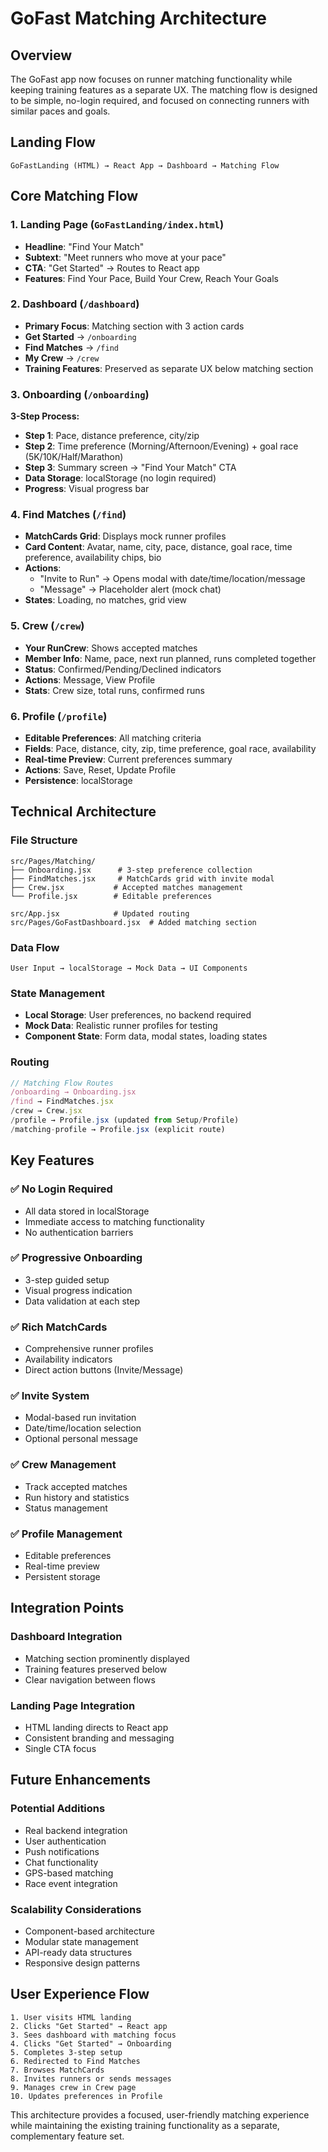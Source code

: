 # GoFast Matching Architecture

## Overview
The GoFast app now focuses on runner matching functionality while keeping training features as a separate UX. The matching flow is designed to be simple, no-login required, and focused on connecting runners with similar paces and goals.

## Landing Flow
```
GoFastLanding (HTML) → React App → Dashboard → Matching Flow
```

## Core Matching Flow

### 1. Landing Page (`GoFastLanding/index.html`)
- **Headline**: "Find Your Match"
- **Subtext**: "Meet runners who move at your pace"
- **CTA**: "Get Started" → Routes to React app
- **Features**: Find Your Pace, Build Your Crew, Reach Your Goals

### 2. Dashboard (`/dashboard`)
- **Primary Focus**: Matching section with 3 action cards
- **Get Started** → `/onboarding`
- **Find Matches** → `/find`
- **My Crew** → `/crew`
- **Training Features**: Preserved as separate UX below matching section

### 3. Onboarding (`/onboarding`)
**3-Step Process:**
- **Step 1**: Pace, distance preference, city/zip
- **Step 2**: Time preference (Morning/Afternoon/Evening) + goal race (5K/10K/Half/Marathon)
- **Step 3**: Summary screen → "Find Your Match" CTA
- **Data Storage**: localStorage (no login required)
- **Progress**: Visual progress bar

### 4. Find Matches (`/find`)
- **MatchCards Grid**: Displays mock runner profiles
- **Card Content**: Avatar, name, city, pace, distance, goal race, time preference, availability chips, bio
- **Actions**: 
  - "Invite to Run" → Opens modal with date/time/location/message
  - "Message" → Placeholder alert (mock chat)
- **States**: Loading, no matches, grid view

### 5. Crew (`/crew`)
- **Your RunCrew**: Shows accepted matches
- **Member Info**: Name, pace, next run planned, runs completed together
- **Status**: Confirmed/Pending/Declined indicators
- **Actions**: Message, View Profile
- **Stats**: Crew size, total runs, confirmed runs

### 6. Profile (`/profile`)
- **Editable Preferences**: All matching criteria
- **Fields**: Pace, distance, city, zip, time preference, goal race, availability
- **Real-time Preview**: Current preferences summary
- **Actions**: Save, Reset, Update Profile
- **Persistence**: localStorage

## Technical Architecture

### File Structure
```
src/Pages/Matching/
├── Onboarding.jsx      # 3-step preference collection
├── FindMatches.jsx     # MatchCards grid with invite modal
├── Crew.jsx           # Accepted matches management
└── Profile.jsx        # Editable preferences

src/App.jsx            # Updated routing
src/Pages/GoFastDashboard.jsx  # Added matching section
```

### Data Flow
```
User Input → localStorage → Mock Data → UI Components
```

### State Management
- **Local Storage**: User preferences, no backend required
- **Mock Data**: Realistic runner profiles for testing
- **Component State**: Form data, modal states, loading states

### Routing
```javascript
// Matching Flow Routes
/onboarding → Onboarding.jsx
/find → FindMatches.jsx  
/crew → Crew.jsx
/profile → Profile.jsx (updated from Setup/Profile)
/matching-profile → Profile.jsx (explicit route)
```

## Key Features

### ✅ No Login Required
- All data stored in localStorage
- Immediate access to matching functionality
- No authentication barriers

### ✅ Progressive Onboarding
- 3-step guided setup
- Visual progress indication
- Data validation at each step

### ✅ Rich MatchCards
- Comprehensive runner profiles
- Availability indicators
- Direct action buttons (Invite/Message)

### ✅ Invite System
- Modal-based run invitation
- Date/time/location selection
- Optional personal message

### ✅ Crew Management
- Track accepted matches
- Run history and statistics
- Status management

### ✅ Profile Management
- Editable preferences
- Real-time preview
- Persistent storage

## Integration Points

### Dashboard Integration
- Matching section prominently displayed
- Training features preserved below
- Clear navigation between flows

### Landing Page Integration
- HTML landing directs to React app
- Consistent branding and messaging
- Single CTA focus

## Future Enhancements

### Potential Additions
- Real backend integration
- User authentication
- Push notifications
- Chat functionality
- GPS-based matching
- Race event integration

### Scalability Considerations
- Component-based architecture
- Modular state management
- API-ready data structures
- Responsive design patterns

## User Experience Flow

```
1. User visits HTML landing
2. Clicks "Get Started" → React app
3. Sees dashboard with matching focus
4. Clicks "Get Started" → Onboarding
5. Completes 3-step setup
6. Redirected to Find Matches
7. Browses MatchCards
8. Invites runners or sends messages
9. Manages crew in Crew page
10. Updates preferences in Profile
```

This architecture provides a focused, user-friendly matching experience while maintaining the existing training functionality as a separate, complementary feature set.
